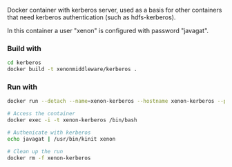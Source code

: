 Docker container with kerberos server, used as a basis for other containers that need 
kerberos authentication (such as hdfs-kerberos).

In this container a user "xenon" is configured with password "javagat".

### Build with

```bash
cd kerberos
docker build -t xenonmiddleware/kerberos .
```

### Run with

```bash
docker run --detach --name=xenon-kerberos --hostname xenon-kerberos --publish 10022:22 xenonmiddleware/kerberos

# Access the container
docker exec -i -t xenon-kerberos /bin/bash

# Authenicate with kerberos
echo javagat | /usr/bin/kinit xenon 

# Clean up the run
docker rm -f xenon-kerberos
```

